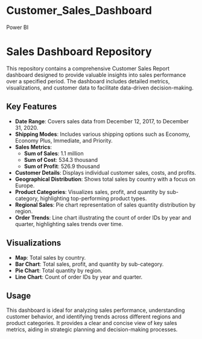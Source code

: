 # Customer_Sales_Dashboard
Power BI
# Sales Dashboard Repository

This repository contains a comprehensive Customer Sales Report dashboard designed to provide valuable insights into sales performance over a specified period. The dashboard includes detailed metrics, visualizations, and customer data to facilitate data-driven decision-making.

## Key Features

- **Date Range**: Covers sales data from December 12, 2017, to December 31, 2020.
- **Shipping Modes**: Includes various shipping options such as Economy, Economy Plus, Immediate, and Priority.
- **Sales Metrics**:
  - **Sum of Sales**: 1.1 million
  - **Sum of Cost**: 534.3 thousand
  - **Sum of Profit**: 526.9 thousand
- **Customer Details**: Displays individual customer sales, costs, and profits.
- **Geographical Distribution**: Shows total sales by country with a focus on Europe.
- **Product Categories**: Visualizes sales, profit, and quantity by sub-category, highlighting top-performing product types.
- **Regional Sales**: Pie chart representation of sales quantity distribution by region.
- **Order Trends**: Line chart illustrating the count of order IDs by year and quarter, highlighting sales trends over time.

## Visualizations

- **Map**: Total sales by country.
- **Bar Chart**: Total sales, profit, and quantity by sub-category.
- **Pie Chart**: Total quantity by region.
- **Line Chart**: Count of order IDs by year and quarter.

## Usage

This dashboard is ideal for analyzing sales performance, understanding customer behavior, and identifying trends across different regions and product categories. It provides a clear and concise view of key sales metrics, aiding in strategic planning and decision-making processes.

